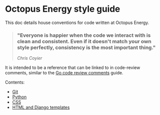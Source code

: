 # Octopus Energy style guide

This doc details house conventions for code written at Octopus Energy.

> ### "Everyone is happier when the code we interact with is clean and consistent. Even if it doesn't match your own style perfectly, consistency is the most important thing."
>*Chris Coyier*

It is intended to be a reference that can be linked to in code-review comments,
similar to the [Go code review comments](https://github.com/golang/go/wiki/CodeReviewComments) guide.

Contents:

- [Git](git.md)
- [Python](python.md)
- [CSS](css.md)
- [HTML and Django templates](html.md)
